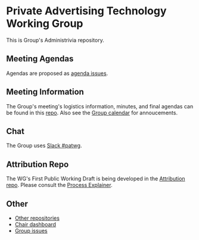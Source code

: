 # Private Advertising Technology Working Group

This is Group's Administrivia repository.

## Meeting Agendas

Agendas are proposed as [agenda issues](https://github.com/w3c/patwg/labels/agenda).

## Meeting Information

The Group's meeting's logistics information, minutes, and final agendas can be found in this [repo](https://github.com/w3c/patwg/tree/main/meetings). Also see the [Group calendar](https://www.w3.org/groups/wg/pat/calendar/) for annoucements.

## Chat

The Group uses [Slack #patwg](https://w3ccommunity.slack.com/).

## Attribution Repo

The WG's First Public Working Draft is being developed in the [Attribution repo](https://github.com/w3c/attribution). Please consult the [Process Explainer](https://github.com/w3c/ppa/blob/main/process.md).

## Other

* [Other repositories](https://www.w3.org/groups/wg/pat/tools/)
* [Chair dashboard](https://www.w3.org/PM/Groups/chairboard.html?gid=wg/pat)
* [Group issues](https://www.w3.org/PM/Groups/issueboard.html?gid=wg/pat)
